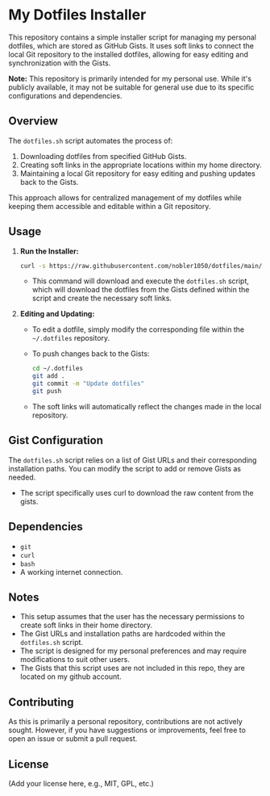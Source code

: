 # My Dotfiles Installer

This repository contains a simple installer script for managing my personal dotfiles, which are stored as GitHub Gists. It uses soft links to connect the local Git repository to the installed dotfiles, allowing for easy editing and synchronization with the Gists.

**Note:** This repository is primarily intended for my personal use. While it's publicly available, it may not be suitable for general use due to its specific configurations and dependencies.

## Overview

The `dotfiles.sh` script automates the process of:

1.  Downloading dotfiles from specified GitHub Gists.
2.  Creating soft links in the appropriate locations within my home directory.
3.  Maintaining a local Git repository for easy editing and pushing updates back to the Gists.

This approach allows for centralized management of my dotfiles while keeping them accessible and editable within a Git repository.

## Usage

1.  **Run the Installer:**

       ```bash
       curl -s https://raw.githubusercontent.com/nobler1050/dotfiles/main/dotfiles.sh | bash
       ```

    * This command will download and execute the `dotfiles.sh` script, which will download the dotfiles from the Gists defined within the script and create the necessary soft links.

3.  **Editing and Updating:**

    * To edit a dotfile, simply modify the corresponding file within the `~/.dotfiles` repository.
    * To push changes back to the Gists:

        ```bash
        cd ~/.dotfiles
        git add .
        git commit -m "Update dotfiles"
        git push
        ```

    * The soft links will automatically reflect the changes made in the local repository.

## Gist Configuration

The `dotfiles.sh` script relies on a list of Gist URLs and their corresponding installation paths. You can modify the script to add or remove Gists as needed.

* The script specifically uses curl to download the raw content from the gists.

## Dependencies

* `git`
* `curl`
* `bash`
* A working internet connection.

## Notes

* This setup assumes that the user has the necessary permissions to create soft links in their home directory.
* The Gist URLs and installation paths are hardcoded within the `dotfiles.sh` script.
* The script is designed for my personal preferences and may require modifications to suit other users.
* The Gists that this script uses are not included in this repo, they are located on my github account.

## Contributing

As this is primarily a personal repository, contributions are not actively sought. However, if you have suggestions or improvements, feel free to open an issue or submit a pull request.

## License

(Add your license here, e.g., MIT, GPL, etc.)
